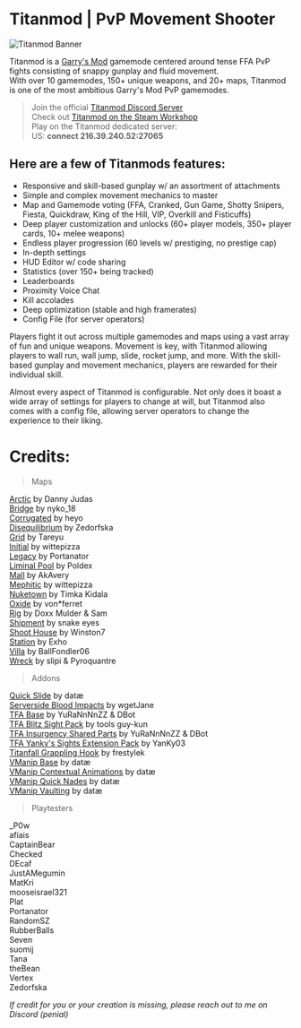 
# Titanmod | PvP Movement Shooter
![Titanmod Banner](https://i.imgur.com/1LCOfVQ.png)

Titanmod is a [Garry's Mod](https://store.steampowered.com/app/4000/Garrys_Mod/) gamemode centered around tense FFA PvP fights consisting of snappy gunplay and fluid movement.  
With over 10 gamemodes, 150+ unique weapons, and 20+ maps, Titanmod is one of the most ambitious Garry's Mod PvP gamemodes.

> Join the official [Titanmod Discord Server](https://discord.gg/GRfvt27uGF)  
> Check out [Titanmod on the Steam Workshop](https://steamcommunity.com/sharedfiles/filedetails/?id=3002938569)  
> Play on the Titanmod dedicated server:    
> US: **connect 216.39.240.52:27065**    

Here are a few of Titanmods features:
--
- Responsive and skill-based gunplay w/ an assortment of attachments
- Simple and complex movement mechanics to master  
- Map and Gamemode voting (FFA, Cranked, Gun Game, Shotty Snipers, Fiesta, Quickdraw, King of the Hill, VIP, Overkill and Fisticuffs)  
- Deep player customization and unlocks (60+ player models, 350+ player cards, 10+ melee weapons)  
- Endless player progression (60 levels w/ prestiging, no prestige cap)  
- In-depth settings  
- HUD Editor w/ code sharing  
- Statistics (over 150+ being tracked)  
- Leaderboards  
- Proximity Voice Chat  
- Kill accolades  
- Deep optimization (stable and high framerates)  
- Config File (for server operators)

Players fight it out across multiple gamemodes and maps using a vast array of fun and unique weapons. Movement is key, with Titanmod allowing players to wall run, wall jump, slide, rocket jump, and more. With the skill-based gunplay and movement mechanics, players are rewarded for their individual skill.  
  
Almost every aspect of Titanmod is configurable. Not only does it boast a wide array of settings for players to change at will, but Titanmod also comes with a config file, allowing server operators to change the experience to their liking.

# Credits:
> Maps

[Arctic](https://steamcommunity.com/sharedfiles/filedetails/?id=378091855) by Danny Judas   
[Bridge](https://steamcommunity.com/sharedfiles/filedetails/?id=104841792) by nyko_18   
[Corrugated](https://steamcommunity.com/sharedfiles/filedetails/?id=104841792) by heyo  
[Disequilibrium](https://steamcommunity.com/profiles/76561198313962855) by Zedorfska  
[Grid](https://steamcommunity.com/sharedfiles/filedetails/?id=2878541974) by Tareyu  
[Initial](https://steamcommunity.com/sharedfiles/filedetails/?id=2847368960) by wittepizza  
[Legacy](https://steamcommunity.com/sharedfiles/filedetails/?id=2475123859) by Portanator  
[Liminal Pool](https://steamcommunity.com/sharedfiles/filedetails/?id=2870622328) by Poldex   
[Mall](https://steamcommunity.com/sharedfiles/filedetails/?id=2722750107) by AkAvery  
[Mephitic](https://steamcommunity.com/sharedfiles/filedetails/?id=2851253418) by wittepizza  
[Nuketown](https://steamcommunity.com/sharedfiles/filedetails/?id=1812043945) by Timka Kidala  
[Oxide](https://steamcommunity.com/sharedfiles/filedetails/?id=1759937246) by von*ferret     
[Rig](https://steamcommunity.com/sharedfiles/filedetails/?id=1814169158) by Doxx Mulder & Sam  
[Shipment](https://steamcommunity.com/sharedfiles/filedetails/?id=2682557992) by snake eyes  
[Shoot House](https://steamcommunity.com/sharedfiles/filedetails/?id=2970548573) by Winston7  
[Station](https://steamcommunity.com/sharedfiles/filedetails/?id=482214902) by Exho  
[Villa](https://steamcommunity.com/sharedfiles/filedetails/?id=1623087187) by BallFondler06  
[Wreck](https://steamcommunity.com/sharedfiles/filedetails/?id=442985393) by slipi & Pyroquantre    

> Addons

[Quick Slide](https://steamcommunity.com/sharedfiles/filedetails/?id=2416989205) by datæ  
[Serverside Blood Impacts](https://github.com/wgetJane/gmod-serverside-bloodimpacts/tree/master) by wgetJane  
[TFA Base](https://steamcommunity.com/sharedfiles/filedetails/?id=2840031720) by YuRaNnNnZZ & DBot  
[TFA Blitz Sight Pack](https://steamcommunity.com/sharedfiles/filedetails/?id=1387617320) by tools guy-kun  
[TFA Insurgency Shared Parts](https://steamcommunity.com/sharedfiles/filedetails/?id=2840032487) by YuRaNnNnZZ & DBot  
[TFA Yanky's Sights Extension Pack](https://steamcommunity.com/sharedfiles/filedetails/?id=2217411806) by YanKy03  
[Titanfall Grappling Hook](https://steamcommunity.com/sharedfiles/filedetails/?id=2818193469) by frestylek    
[VManip Base](https://steamcommunity.com/sharedfiles/filedetails/?id=2155366756) by datæ  
[VManip Contextual Animations](https://steamcommunity.com/sharedfiles/filedetails/?id=2155841271) by datæ  
[VManip Quick Nades](https://steamcommunity.com/sharedfiles/filedetails/?id=2157021399) by datæ  
[VManip Vaulting](https://steamcommunity.com/sharedfiles/filedetails/?id=2364206712) by datæ  

> Playtesters

_P0w    
afiais  
CaptainBear    
Checked    
DEcaf   
JustAMegumin    
MatKri  
mooseisrael321  
Plat    
Portanator  
RandomSZ    
RubberBalls     
Seven   
suomij  
Tana    
theBean     
Vertex  
Zedorfska   

*If credit for you or your creation is missing, please reach out to me on Discord (penial)*
